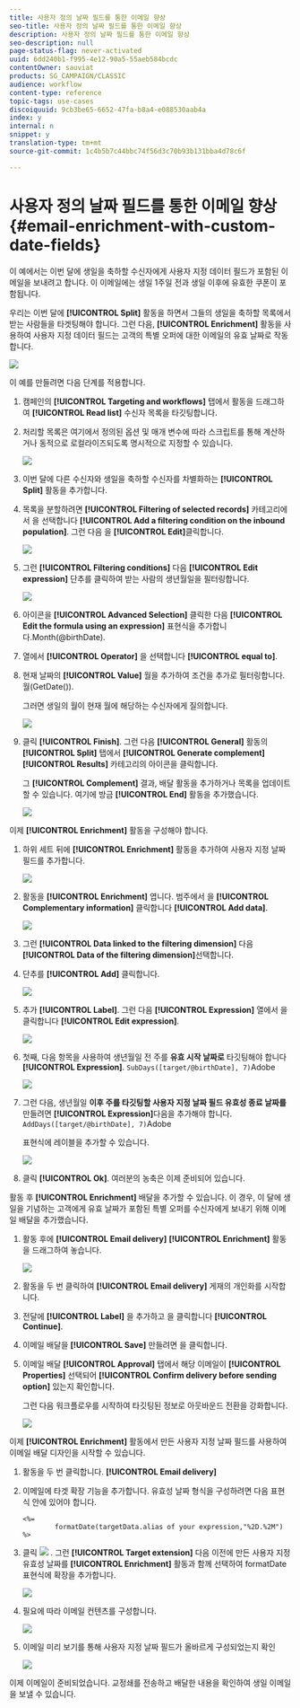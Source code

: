 ```yaml
---
title: 사용자 정의 날짜 필드를 통한 이메일 향상
seo-title: 사용자 정의 날짜 필드를 통한 이메일 향상
description: 사용자 정의 날짜 필드를 통한 이메일 향상
seo-description: null
page-status-flag: never-activated
uuid: 6dd240b1-f995-4e12-90a5-55aeb584bcdc
contentOwner: sauviat
products: SG_CAMPAIGN/CLASSIC
audience: workflow
content-type: reference
topic-tags: use-cases
discoiquuid: 9cb3be65-6652-47fa-b8a4-e088530aab4a
index: y
internal: n
snippet: y
translation-type: tm+mt
source-git-commit: 1c4b5b7c44bbc74f56d3c70b93b131bba4d78c6f

---
```



# 사용자 정의 날짜 필드를 통한 이메일 향상{#email-enrichment-with-custom-date-fields}

이 예에서는 이번 달에 생일을 축하할 수신자에게 사용자 지정 데이터 필드가 포함된 이메일을 보내려고 합니다. 이 이메일에는 생일 1주일 전과 생일 이후에 유효한 쿠폰이 포함됩니다.

우리는 이번 달에 **[!UICONTROL Split]** 활동을 하면서 그들의 생일을 축하할 목록에서 받는 사람들을 타겟팅해야 합니다. 그런 다음, **[!UICONTROL Enrichment]** 활동을 사용하여 사용자 지정 데이터 필드는 고객의 특별 오퍼에 대한 이메일의 유효 날짜로 작동합니다.

![](assets/uc_enrichment.png)

이 예를 만들려면 다음 단계를 적용합니다.

1. 캠페인의 **[!UICONTROL Targeting and workflows]** 탭에서 활동을 드래그하여 **[!UICONTROL Read list]** 수신자 목록을 타깃팅합니다.
1. 처리할 목록은 여기에서 정의된 옵션 및 매개 변수에 따라 스크립트를 통해 계산하거나 동적으로 로컬라이즈되도록 명시적으로 지정할 수 있습니다.

   ![](assets/uc_enrichment_1.png)

1. 이번 달에 다른 수신자와 생일을 축하할 수신자를 차별화하는 **[!UICONTROL Split]** 활동을 추가합니다.
1. 목록을 분할하려면 **[!UICONTROL Filtering of selected records]** 카테고리에서 을 선택합니다 **[!UICONTROL Add a filtering condition on the inbound population]**. 그런 다음 을 **[!UICONTROL Edit]**&#x200B;클릭합니다.

   ![](assets/uc_enrichment_2.png)

1. 그런 **[!UICONTROL Filtering conditions]** 다음 **[!UICONTROL Edit expression]** 단추를 클릭하여 받는 사람의 생년월일을 필터링합니다.

   ![](assets/uc_enrichment_3.png)

1. 아이콘을 **[!UICONTROL Advanced Selection]** 클릭한 다음 **[!UICONTROL Edit the formula using an expression]** 표현식을 추가합니다.Month(@birthDate).
1. 열에서 **[!UICONTROL Operator]** 을 선택합니다 **[!UICONTROL equal to]**.
1. 현재 날짜의 **[!UICONTROL Value]** 월을 추가하여 조건을 추가로 필터링합니다.월(GetDate()).

   그러면 생일의 월이 현재 월에 해당하는 수신자에게 질의합니다.

   ![](assets/uc_enrichment_4.png)

1. 클릭 **[!UICONTROL Finish]**. 그런 다음 **[!UICONTROL General]** 활동의 **[!UICONTROL Split]** 탭에서 **[!UICONTROL Generate complement]** **[!UICONTROL Results]** 카테고리의 아이콘을 클릭합니다.

   그 **[!UICONTROL Complement]** 결과, 배달 활동을 추가하거나 목록을 업데이트할 수 있습니다. 여기에 방금 **[!UICONTROL End]** 활동을 추가했습니다.

   ![](assets/uc_enrichment_6.png)

이제 **[!UICONTROL Enrichment]** 활동을 구성해야 합니다.

1. 하위 세트 뒤에 **[!UICONTROL Enrichment]** 활동을 추가하여 사용자 지정 날짜 필드를 추가합니다.

   ![](assets/uc_enrichment_7.png)

1. 활동을 **[!UICONTROL Enrichment]** 엽니다. 범주에서 을 **[!UICONTROL Complementary information]** 클릭합니다 **[!UICONTROL Add data]**.

   ![](assets/uc_enrichment_8.png)

1. 그런 **[!UICONTROL Data linked to the filtering dimension]** 다음 **[!UICONTROL Data of the filtering dimension]**&#x200B;선택합니다.
1. 단추를 **[!UICONTROL Add]** 클릭합니다.

   ![](assets/uc_enrichment_9.png)

1. 추가 **[!UICONTROL Label]**. 그런 다음 **[!UICONTROL Expression]** 열에서 을 클릭합니다 **[!UICONTROL Edit expression]**.

   ![](assets/uc_enrichment_10.png)

1. 첫째, 다음 항목을 사용하여 생년월일 전 주를 **유효 시작 날짜로** 타깃팅해야 합니다 **[!UICONTROL Expression]**. `SubDays([target/@birthDate], 7)`Adobe

   ![](assets/uc_enrichment_11.png)

1. 그런 다음, 생년월일 **이후 주를 타깃팅할 사용자 지정 날짜 필드 유효성 종료 날짜를** 만들려면 **[!UICONTROL Expression]**&#x200B;다음을 추가해야 합니다. `AddDays([target/@birthDate], 7)`Adobe

   표현식에 레이블을 추가할 수 있습니다.

   ![](assets/uc_enrichment_12.png)

1. 클릭 **[!UICONTROL Ok]**. 여러분의 농축은 이제 준비되어 있습니다.

활동 후 **[!UICONTROL Enrichment]** 배달을 추가할 수 있습니다. 이 경우, 이 달에 생일을 기념하는 고객에게 유효 날짜가 포함된 특별 오퍼를 수신자에게 보내기 위해 이메일 배달을 추가했습니다.

1. 활동 후에 **[!UICONTROL Email delivery]** **[!UICONTROL Enrichment]** 활동을 드래그하여 놓습니다.

   ![](assets/uc_enrichment_15.png)

1. 활동을 두 번 클릭하여 **[!UICONTROL Email delivery]** 게재의 개인화를 시작합니다.
1. 전달에 **[!UICONTROL Label]** 을 추가하고 을 클릭합니다 **[!UICONTROL Continue]**.
1. 이메일 배달을 **[!UICONTROL Save]** 만들려면 을 클릭합니다.
1. 이메일 배달 **[!UICONTROL Approval]** 탭에서 해당 이메일이 **[!UICONTROL Properties]** 선택되어 **[!UICONTROL Confirm delivery before sending option]** 있는지 확인합니다.

   그런 다음 워크플로우를 시작하여 타깃팅된 정보로 아웃바운드 전환을 강화합니다.

   ![](assets/uc_enrichment_18.png)

이제 **[!UICONTROL Enrichment]** 활동에서 만든 사용자 지정 날짜 필드를 사용하여 이메일 배달 디자인을 시작할 수 있습니다.

1. 활동을 두 번 클릭합니다. **[!UICONTROL Email delivery]**
1. 이메일에 타겟 확장 기능을 추가합니다. 유효성 날짜 형식을 구성하려면 다음 표현식 안에 있어야 합니다.

   ```
   <%=
           formatDate(targetData.alias of your expression,"%2D.%2M")  %>
   ```

1. 클릭 ![](assets/uc_enrichment_16.png) . 그런 **[!UICONTROL Target extension]** 다음 이전에 만든 사용자 지정 유효성 날짜를 **[!UICONTROL Enrichment]** 활동과 함께 선택하여 formatDate 표현식에 확장을 추가합니다.

   ![](assets/uc_enrichment_19.png)

1. 필요에 따라 이메일 컨텐츠를 구성합니다.

   ![](assets/uc_enrichment_17.png)

1. 이메일 미리 보기를 통해 사용자 지정 날짜 필드가 올바르게 구성되었는지 확인

   ![](assets/uc_enrichment_20.png)

이제 이메일이 준비되었습니다. 교정쇄를 전송하고 배달한 내용을 확인하여 생일 이메일을 보낼 수 있습니다.
